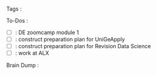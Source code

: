 Tags :

To-Dos :
- [ ] : DE zoomcamp module 1
- [ ] : construct preparation plan for UniGeApply
- [ ] : construct preparation plan for Revision Data Science
- [ ] : work at ALX

Brain Dump :
